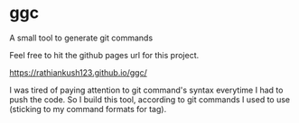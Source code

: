 # ggc
A small tool to generate git commands

Feel free to hit the github pages url for this project.

https://rathiankush123.github.io/ggc/

I was tired of paying attention to git command's syntax everytime I had to push the code. So I build this tool, according to git commands I used to use (sticking to my command formats for tag).
